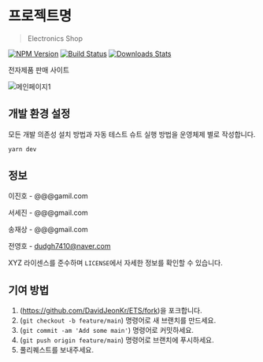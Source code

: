 # 프로젝트명
> Electronics Shop

[![NPM Version][npm-image]][npm-url]
[![Build Status][travis-image]][travis-url]
[![Downloads Stats][npm-downloads]][npm-url]

전자제품 판매 사이트

![메인페이지1](https://user-images.githubusercontent.com/93497987/167706118-1ad16833-2428-4d40-a088-774583da370f.png)


## 개발 환경 설정

모든 개발 의존성 설치 방법과 자동 테스트 슈트 실행 방법을 운영체제 별로 작성합니다.

```sh
yarn dev
```

## 정보

이진호 - @@@gamil.com

서세진 - @@@gmail.com

송재상 - @@@gmail.com

전영호 - dudgh7410@naver.com

XYZ 라이센스를 준수하며 ``LICENSE``에서 자세한 정보를 확인할 수 있습니다.

## 기여 방법

1. (<https://github.com/DavidJeonKr/ETS/fork>)을 포크합니다.
2. (`git checkout -b feature/main`) 명령어로 새 브랜치를 만드세요.
3. (`git commit -am 'Add some main'`) 명령어로 커밋하세요.
4. (`git push origin feature/main`) 명령어로 브랜치에 푸시하세요. 
5. 풀리퀘스트를 보내주세요.

<!-- Markdown link & img dfn's -->
[npm-image]: https://img.shields.io/npm/v/datadog-metrics.svg?style=flat-square
[npm-url]: https://npmjs.org/package/datadog-metrics
[npm-downloads]: https://img.shields.io/npm/dm/datadog-metrics.svg?style=flat-square
[travis-image]: https://img.shields.io/travis/dbader/node-datadog-metrics/master.svg?style=flat-square
[travis-url]: https://travis-ci.org/dbader/node-datadog-metrics
[wiki]: https://github.com/yourname/yourproject/wiki
